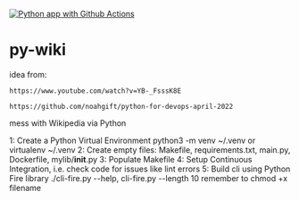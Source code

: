 [![Python app with Github Actions](https://github.com/MarkInNVA/py-wiki/actions/workflows/makefile.yml/badge.svg)](https://github.com/MarkInNVA/py-wiki/actions/workflows/makefile.yml)

# py-wiki  
  idea from: 

    https://www.youtube.com/watch?v=YB-_FsssK8E
    
    https://github.com/noahgift/python-for-devops-april-2022

mess with Wikipedia via Python

1: Create a Python Virtual Environment python3 -m venv ~/.venv or virtualenv ~/.venv
2: Create empty files: Makefile, requirements.txt, main.py, Dockerfile, mylib/__init__.py
3: Populate Makefile
4: Setup Continuous Integration, i.e. check code for issues like lint errors
5: Build cli using Python Fire library  ./cli-fire.py --help, cli-fire.py --length 10  remember to chmod +x filename
